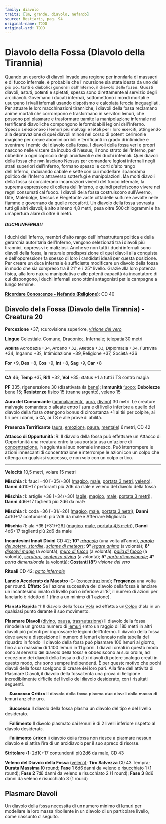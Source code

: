```yaml
---
family: diavolo
traits: [lm, grande, diavolo, nefando]
source: Bestiario, pag. 94
original-name: TODO
original-srd: TODO
---
```


# Diavolo della Fossa (Diavolo della Tirannia)

Quando un esercito di diavoli invade una regione per inondarla di massacri e di
fuoco infernale, è probabile che l'incursione sia stata ideata da uno dei più
po\_ tenti e diabolici generali dell'Inferno, il diavolo della fossa. Questi
diavoli, astuti, potenti e spietati, spesso sono direttamente al servizio degli
arcidiavoli. Governano i ducati infernali, sottomettono i mondi mortali e
usurpano i rivali infernali usando dispotismo e calcolata ferocia ineguagliati.
Per attuare le loro macchinazioni tiranniche, i diavoli della fossa reclamano
anime mortali che corrompono e trasformano in servitori lemuri, che possono poi
plasmare e trasformare tramite la manipolazione infernale nei terrificanti
diavoli che compongono le formidabili legioni dell'Inferno. Spesso selezionano i
lemuri più malvagi e letali per i loro eserciti, attingendo alla depravazione di
quei diavoli minori nel corso di potenti cerimonie magiche per creare abomini
orribili e terrificanti in grado di intimidire e sventrare i nemici del diavolo
della fossa. I diavoli della fossa veri e propri nascono nelle viscere da incubo
di Nessus, il nono strato dell'Inferno, per obbedire a ogni capriccio degli
arcidiavoli e dei duchi infernali. Quei diavoli della fossa che non lasciano
Nessus per comandare legioni infernali negli strati superiori dell'Inferno,
formano spesso le corti d'alto rango dell'Inferno, radunando cabale e sette con
cui modellare il panorama politico dell'Inferno attraverso sotterfugi e
manipolazioni. Ma molti diavoli della fossa si considerano incarnazioni viventi
del fuoco infernale, la suprema espressione di collera dell'Inferno, e quindi
preferiscono vivere nei regni consumati dal fuoco. I diavoli della fossa
costruiscono sull'Averno, Dite, Malebolge, Nessus e Flegetonte vaste cittadelle
sulfuree avvolte nelle fiamme e governano da quelle roccaforti. Un diavolo della
fossa sovrasta tutti gli altri diavoli; è alto almeno 4,8 metri, pesa oltre 500
chilogrammi e ha un'apertura alare di oltre 6 metri.

##### DUCHI INFERNALI

I duchi dell'Inferno, membri d'alto rango dell'infrastruttura politica e della
gerarchia autoritaria dell'Inferno, vengono selezionati tra i diavoli più
tirannici, oppressivi e maliziosi. Anche se non tutti i duchi infernali sono
diavoli della fossa, la naturale predisposizione di quei diavoli alla conquista
e dell'oppressione fa spesso di loro i candidati ideali per questa posizione.
Per creare un duca infernale è sufficiente modificare un diavolo della fossa in
modo che sia compreso tra il 21° e il 25° livello. Grazie alla loro potenza
fisica, alla loro natura manipolativa e alle potenti capacità da incantatore di
cui dispongono, i duchi infernali sono ottimi antagonisti per le campagne a
lungo termine.

**[Ricordare Conoscenze - Nefando (Religione)](/azioni/abilita/ricordare-conoscenze)**:
CD 40

## Diavolo della Fossa (Diavolo della Tirannia) - Creatura 20

**Percezione** +37; scurovisione superiore,
_[visione del vero](/incantesimi/visione-del-vero)_

**Lingue** Celestiale, Comune, Draconico, Infernale; telepatia 30 metri

**Abilità** Acrobazia +34, Arcano +32, Atletica +33, Diplomazia +34, Furtività
+34, Inganno +39, Intimidazione +39, Religione +37, Società +36

**For** +9, **Des** +8, **Cos** +9, **Int** +8, **Sag** +9, **Car** +8

---

**CA** 46; **Temp** +37, **Rifl** +32, **Vol** +35; status +1 a tutti i TS
contro magia

**PF** 335, rigenerazione 30 (disattivata da [bene](/tratti/bene)); **Immunità**
[fuoco](/tratti/fuoco); **Debolezze** bene 15; **Resistenze** fisico 15 (tranne
argento), veleno 15

**Aura del Comandante** ([ammaliamento](/tratti/ammaliamento),
[aura](/tratti/aura), [divino](/tratti/divino)) 30 metri. Le creature malvagie
comandate o alleate entro l'aura e di livello inferiore a quello del diavolo
della fossa ottengono bonus di circostanza +1 ai tiri per colpire, ai tiri per i
danni, a CA, ai TS e alle prove di abilità.

**Presenza Terrificante** ([aura](/tratti/aura), [emozione](/tratti/emozione),
[paura](/tratti/paura), [mentale](/tratti/mentale)) 6 metri, CD 42

**Attacco di Opportunità** :R: Il diavolo della fossa può effettuare un Attacco
di Opportunità una creatura entro la sua portata usa un'azione di
[concentrazione](/tratti/concentrazione), in aggiunta al suo normale innesco.
Può interrompere le azioni innescanti di concentrazione e interrompe le azioni
con un colpo che ottenga un qualsiasi successo, e non solo con un colpo critico.

---

**Velocità** 10,5 metri, volare 15 metri

**Mischia** :1: fauci +40 \[+35/+30] ([magico](/tratti/magico),
[male](/tratti/male), [portata 3 metri](/tratti/portata),
[veleno](/tratti/veleno)), **Danni** 4d10+17 perforanti più 2d6 da male e veleno
del diavolo della fossa

**Mischia** :1: artiglio +38 \[+34/+30] ([agile](/tratti/agile),
[magico](/tratti/magico), [male](/tratti/male),
[portata 3 metri](/tratti/portata)), **Danni** 4d6+17 taglienti più 2d6 da male

**Mischia** :1: coda +36 \[+31/+26] ([magico](/tratti/magico),
[male](/tratti/male), [portata 3 metri](/tratti/portata)), **Danni** 4d10+17
contundenti più 2d6 da male e Afferrare Migliorato

**Mischia** :1: ala +36 \[+31/+26] ([magico](/tratti/magico),
[male](/tratti/male), [portata 4,5 metri](/tratti/portata)), **Danni** 4d6+17
taglienti più 2d6 da male

**Incantesimi Innati Divini** CD 42; **10°** _[miracolo](/incantesimi/miracolo)_
(una volta all'anno),
_[parola del potere, stordire](/incantesimi/parola-del-potere-stordire)_,
_[sciame di meteore](/incantesimi/sciame-di-meteore)_; **9°**
_[legare anima](/incantesimi/legare-anima)_ (a volontà); **8°**
_[dissolvi magie](/incantesimi/dissolvi-magie)_ (a volontà),
_[muro di fuoco](/incantesimi/muro-di-fuoco)_ (a volontà),
_[palla di fuoco](/incantesimi/palla-di-fuoco)_ (a volontà),
_[scrutare](/incantesimi/scrutare)_,
_[sentenza divina](/incantesimi/sentenza-divina)_ (a volontà); **5°**
_[porta dimensionale](/incantesimi/porta-dimensionale)_; **4°**
_[porta dimensionale](/incantesimi/porta-dimensionale)_ (a volontà); **Costanti
(8°)** _[visione del vero](/incantesimi/visione-del-vero)_

**Rituali** CD 42; _[patto infernale](/incantesimi/rituali)_

**Lancio Accelerato da Maestro** :G: ([concentrazione](/tratti/concentrazione));
**Frequenza** una volta per round. **Effetto** Se l'azione successiva del
diavolo della fossa è lanciare un incantesimo innato di livello pari o inferiore
all'8°, il numero di azioni per lanciarlo è ridotto di 1 (fino a un minimo di 1
azione).

**Planata Rapida** :1: Il diavolo della fossa [Vola](/azioni/base/volare) ed
effettua un [Colpo](/azioni/base/colpire) d'ala in un qualsiasi punto durante il
suo movimento.

**Plasmare Diavoli** ([divino](/tratti/divino), [pausa](/tratti/pausa),
[trasmutazione](/tratti/trasmutazione)) Il diavolo della fossa rimodella un
grosso numero di [lemuri](/creature/lemure) entro un raggio di 180 metri in
altri diavoli più potenti per ingrossare le legioni dell'Inferno. Il diavolo
della fossa deve avere a disposizione il numero di lemuri elencato nella tabella
del riquadro in fondo. Il diavolo della fossa può plasmare 100 lemuri al giorno,
fino a un massimo di 1.100 lemuri in 11 giorni. I diavoli creati in questo modo
sono al servizio del diavolo della fossa e obbediscono ai suoi ordini, ad
eccezione dei diavoli della fossa o di altri diavoli di potere analogo creati in
questo modo, che sono sempre indipendenti. È per questo motivo che pochi diavoli
della fossa scelgono di creare dei loro pari. Alla fine dell'attività di
Plasmare Diavoli, il diavolo della fossa tenta una prova di Religione
incredibilmente difficile del livello del diavolo desiderato, con i risultati
seguenti.

&emsp;**Successo Critico** Il diavolo della fossa plasma due diavoli dalla massa
di lemuri anziché uno.

&emsp;**Successo** Il diavolo della fossa plasma un diavolo del tipo e del
livello desiderato.

&emsp;**Fallimento** Il diavolo plasmato dai lemuri è di 2 livelli inferiore
rispetto al diavolo desiderato.

&emsp;**Fallimento Critico** Il diavolo della fossa non riesce a plasmare nessun
diavolo e si attira l'ira di un arcidiavolo per il suo spreco di risorse.

**Stritolare** **:1:** 2d10+17 contundenti più 2d6 da male, CD 43

**Veleno del Diavolo della Fossa** ([veleno](/tratti/veleno)); **Tiro Salvezza**
CD 43 Tempra; **Durata Massima** 10 round; **Fase 1** 6d6 danni da veleno e
[risucchiato](/condizioni/risucchiato) 1 (1 round); **Fase 2** 7d6 danni da
veleno e risucchiato 2 (1 round); **Fase 3** 8d6 danni da veleno e risucchiato 3
(1 round)

## **Plasmare Diavoli**

Un diavolo della fossa necessita di un numero minimo di
[lemuri](/creature/lemure) per modellare la loro massa ribollente in un diavolo
di un particolare livello, come riassunto di seguito.
